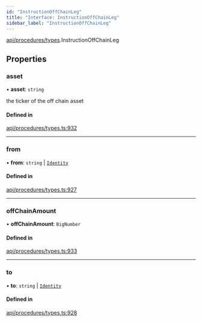 ```yaml
---
id: "InstructionOffChainLeg"
title: "Interface: InstructionOffChainLeg"
sidebar_label: "InstructionOffChainLeg"
---
```


[api/procedures/types](../../../../../modules/API/Procedures/Types/Types.md).InstructionOffChainLeg

## Properties

### asset

• **asset**: `string`

the ticker of the off chain asset

#### Defined in

[api/procedures/types.ts:932](https://github.com/PolymeshAssociation/polymesh-sdk/blob/c8da9dfce/src/api/procedures/types.ts#L932)

___

### from

• **from**: `string` \| [`Identity`](../../../../../classes/API/Entities/Identity/Identity.md)

#### Defined in

[api/procedures/types.ts:927](https://github.com/PolymeshAssociation/polymesh-sdk/blob/c8da9dfce/src/api/procedures/types.ts#L927)

___

### offChainAmount

• **offChainAmount**: `BigNumber`

#### Defined in

[api/procedures/types.ts:933](https://github.com/PolymeshAssociation/polymesh-sdk/blob/c8da9dfce/src/api/procedures/types.ts#L933)

___

### to

• **to**: `string` \| [`Identity`](../../../../../classes/API/Entities/Identity/Identity.md)

#### Defined in

[api/procedures/types.ts:928](https://github.com/PolymeshAssociation/polymesh-sdk/blob/c8da9dfce/src/api/procedures/types.ts#L928)
